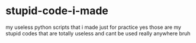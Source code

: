 # stupid-code-i-made
my useless python scripts that i made just for practice
yes those are my stupid codes that are totally useless and cant be used really anywhere bruh
